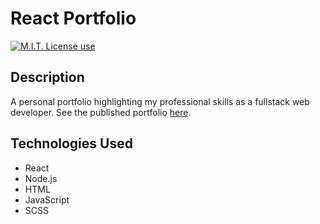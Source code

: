 # React Portfolio

<span align="left">

<a href="https://img.shields.io/badge/License-MIT-brightgreen?style=plastic"><img alt="M.I.T. License use" src="https://img.shields.io/badge/License-MIT-brightgreen?style=plastic"/></a>

## Description

A personal portfolio highlighting my professional skills as a fullstack web developer. See the published portfolio [here](https://eamon02.github.io/react-portfolio-purple). 


## Technologies Used

- React
- Node.js
- HTML
- JavaScript
- SCSS
